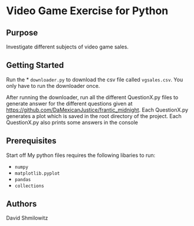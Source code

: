 Video Game Exercise for Python
=============
Purpose
-------

Investigate different subjects of video game sales.

Getting Started
-------
Run the * `downloader.py` to download the csv file called `vgsales.csv`. You only have to run the downloader once.

After running the downloader, run all the different QuestionX.py files to generate answer for the different questions given at https://github.com/DaMexicanJustice/frantic_midnight. 
Each QuestionX.py generates a plot which is saved in the root directory of the project. Each QuestionX.py also prints some answers in the console  

Prerequisites
-------
Start off 
My python files requires the following libaries to run:
* `numpy`
* `matplotlib.pyplot` 
* `pandas`
* `collections`

Authors
-------

David Shmilowitz
